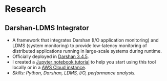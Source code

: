 # Research

## Darshan-LDMS Integrator

- A framework that integrates Darshan (I/O application monitoring) and LDMS (system monitoring) to provide low-latency monitoring of distributed applications running in large-scale systems during runtime.
- Officially deployed in [Darshan 3.4.5](https://wordpress.cels.anl.gov/darshan/2024/05/03/darshan-3-4-5-now-available/).
- I created a [Jupyter notebook tutorial](https://github.com/GoodwillComputingLabs/Darshan-LDMS-Analyzer/blob/main/ldms-darshan-ldmscon2024.ipynb) to help you start using this tool locally or in a [AWS Cloud instance](https://github.com/anaveroneze/ldms-darshan-analysis/blob/main/code/aws_configuring.ipynb).
- *Skills: Python, Darshan, LDMS, I/O, performance analysis.* 

